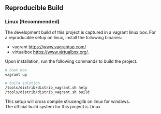 ## Reproducible Build

### Linux (Recommended)

The development build of this project is captured in a vagrant linux box. For a
reproducible setup on linux, install the following binaries:

- vagrant https://www.vagrantup.com/
- virtualbox https://www.virtualbox.org/.
 
Upon installation, run the following commands to build the project.

``` sh
# boot box
vagrant up

# build solution
/tools/distrib/distrib_vagrant.sh help
/tools/distrib/distrib_vagrant.sh build
```

This setup will cross compile strucenglib on linux for windows.  
The official build system for this project is Linux.
